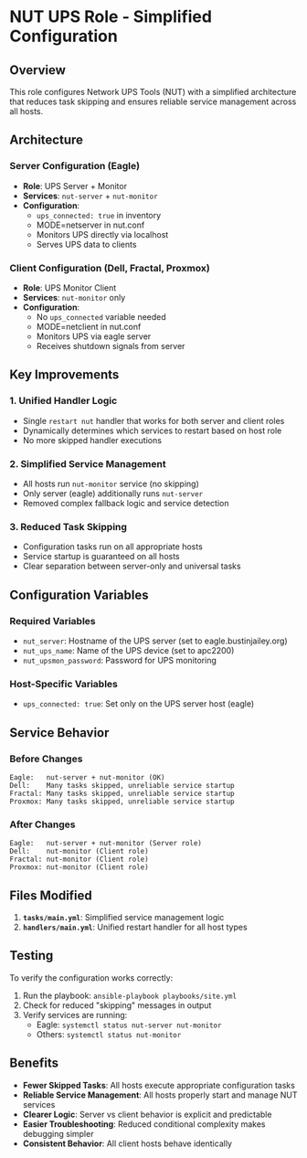 # NUT UPS Role - Simplified Configuration

## Overview

This role configures Network UPS Tools (NUT) with a simplified architecture that reduces task skipping and ensures reliable service management across all hosts.

## Architecture

### Server Configuration (Eagle)
- **Role**: UPS Server + Monitor
- **Services**: `nut-server` + `nut-monitor`
- **Configuration**: 
  - `ups_connected: true` in inventory
  - MODE=netserver in nut.conf
  - Monitors UPS directly via localhost
  - Serves UPS data to clients

### Client Configuration (Dell, Fractal, Proxmox)
- **Role**: UPS Monitor Client
- **Services**: `nut-monitor` only
- **Configuration**:
  - No `ups_connected` variable needed
  - MODE=netclient in nut.conf
  - Monitors UPS via eagle server
  - Receives shutdown signals from server

## Key Improvements

### 1. Unified Handler Logic
- Single `restart nut` handler that works for both server and client roles
- Dynamically determines which services to restart based on host role
- No more skipped handler executions

### 2. Simplified Service Management
- All hosts run `nut-monitor` service (no skipping)
- Only server (eagle) additionally runs `nut-server`
- Removed complex fallback logic and service detection

### 3. Reduced Task Skipping
- Configuration tasks run on all appropriate hosts
- Service startup is guaranteed on all hosts
- Clear separation between server-only and universal tasks

## Configuration Variables

### Required Variables
- `nut_server`: Hostname of the UPS server (set to eagle.bustinjailey.org)
- `nut_ups_name`: Name of the UPS device (set to apc2200)
- `nut_upsmon_password`: Password for UPS monitoring

### Host-Specific Variables
- `ups_connected: true`: Set only on the UPS server host (eagle)

## Service Behavior

### Before Changes
```
Eagle:   nut-server + nut-monitor (OK)
Dell:    Many tasks skipped, unreliable service startup
Fractal: Many tasks skipped, unreliable service startup  
Proxmox: Many tasks skipped, unreliable service startup
```

### After Changes
```
Eagle:   nut-server + nut-monitor (Server role)
Dell:    nut-monitor (Client role)
Fractal: nut-monitor (Client role)
Proxmox: nut-monitor (Client role)
```

## Files Modified

1. **`tasks/main.yml`**: Simplified service management logic
2. **`handlers/main.yml`**: Unified restart handler for all host types

## Testing

To verify the configuration works correctly:

1. Run the playbook: `ansible-playbook playbooks/site.yml`
2. Check for reduced "skipping" messages in output
3. Verify services are running:
   - Eagle: `systemctl status nut-server nut-monitor`
   - Others: `systemctl status nut-monitor`

## Benefits

- **Fewer Skipped Tasks**: All hosts execute appropriate configuration tasks
- **Reliable Service Management**: All hosts properly start and manage NUT services
- **Clearer Logic**: Server vs client behavior is explicit and predictable
- **Easier Troubleshooting**: Reduced conditional complexity makes debugging simpler
- **Consistent Behavior**: All client hosts behave identically